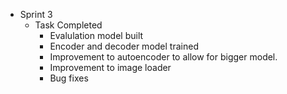 - Sprint 3
    - Task Completed
        - Evalulation model built
        - Encoder and decoder model trained
        - Improvement to autoencoder to allow for bigger model.
        - Improvement to image loader
        - Bug fixes